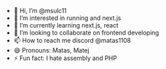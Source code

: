 - 👋 Hi, I’m @msulc11
- 👀 I’m interested in running and next.js
- 🌱 I’m currently learning next.js, react
- 💞️ I’m looking to collaborate on frontend developing
- 📫 How to reach me discord @matas1108
- 😄 Pronouns: Matas, Matej
- ⚡ Fun fact: I hate assembly and PHP

<!---
msulc11/msulc11 is a ✨ special ✨ repository because its `README.md` (this file) appears on your GitHub profile.
You can click the Preview link to take a look at your changes.
--->
